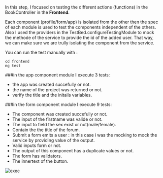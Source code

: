 In this step, I focused on testing the different actions (functions) in the BookController in the **Frontend**.

Each component (profile/form/app) is isolated from the other then the spec of each module is used to test the components independent of the others.
Also I used the providers in the TestBed.configureTestingModule to mock the methode of the service to provide the id of the added user. That way, we can make sure we are trully isolating the component from the service.

You can run the test manually with :
```
cd frontend
ng test

```
###in the app component module 
I execute 3 tests:
* the app was created succefully or not.
* the name of the project was returned or not.
* verify the title and the initails variables.

###in the form component module 
I execute 9 tests:
* The component was created succefully or not.
* The input of the firstname was valide or not.
* The input to field the sex exist or not(male/female).
* Contain the the title of the forum.
* Submit a form emits a user : in this case i was the mocking to mock the service by providing value of the output.
* Valid inputs form or not.
* The output of this component has a duplicate values or not.
* The form has validators.
* The innertext of the button.



![exec]([https://raw.githubusercontent.com/ShathaCodes/SoftwareTestingLab/main/results.PNG](https://github.com/maissa-gallah/Software-Testing-Project/blob/main/test%20unitaire.PNG))






